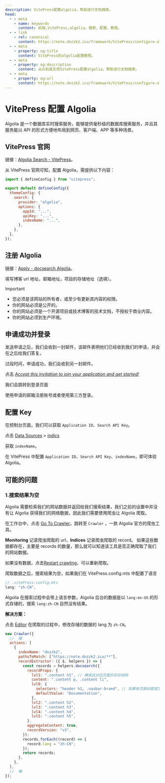 ```yaml
---
description: VitePress配置algolia，帮助进行文档搜索。
head:
  - - meta
    - name: keywords
      content: 前端,VitePress,algolia，搜索，配置，教程。
  - - link
    - rel: canonical
      content: https://note.dnzzk2.icu/framework/VitePress/configure-algolia
  - - meta
    - property: og:title
      content: VitePress的algolia配置教程。
  - - meta
    - property: og:description
      content: 从头到尾实现VitePress配置algolia，帮助进行文档搜索。
  - - meta
    - property: og:url
      content: https://note.dnzzk2.icu/framework/VitePress/configure-algolia
---
```


# VitePress 配置 Algolia

Algolia 是一个数据库实时搜索服务，能够提供毫秒级的数据库搜索服务，并且其服务能以 API 的形式方便地布局到网页、客户端、APP 等多种场景。

## VitePress 官网

链接：[Algolia Search - VitePress](https://vitepress.dev/zh/reference/default-theme-search#algolia-search)。

从 VitePress 官网可知，配置 Algolia，需提供以下内容：

```js
import { defineConfig } from "vitepress";

export default defineConfig({
  themeConfig: {
    search: {
      provider: "algolia",
      options: {
        appId: "...",
        apiKey: "...",
        indexName: "...",
      },
    },
  },
});
```

## 注册 Algolia

链接：[Apply - docsearch Algolia](https://docsearch.algolia.com/apply/)。

<ImagePreview src="/img/apply.png" alt="申请Algolia" />

填写博客 url 地址，邮箱地址，项目的存储地址（选填）。

> [!IMPORTANT]
>
> - 您必须是该网站的所有者，或至少有更新其内容的权限。
> - 你的网站必须是公开的。
> - 你的网站必须是一个开源项目或技术博客的技术文档，不授权于商业内容。
> - 你的网站必须到生产环境。

## 申请成功并登录

发送申请之后，我们会收到一封邮件，该邮件表明他们已经收到我们的申请，并会在之后给我们答复。

过段时间，申请成功，我们会收到另一封邮件。

<ImagePreview src="/img/email.jpg" alt="密钥email" />

点击 <u>_Accept this invitation to join your application and get started!_</u>

我们会跳转到登录页面

<ImagePreview src="/img/login.png" alt="login" />

使用申请的邮箱注册账号或者使用第三方登录。

## 配置 Key

<ImagePreview src="/img/workBench.jpg" alt="workBench" />

在控制台页面，我们可以获取 `Application ID`、`Search API Key`。

点击 <u>Data Sources</u> > <u>indics</u>

<ImagePreview src="/img/indexName.png" alt="indexName" />

获取 `indexName`。

在 VitePress 中配置 `Application ID`、`Search API Key`、`indexName`，即可体验 Algolia。

## 可能的问题

### 1.搜索结果为空

Algolia 需要检索我们的网站数据并返回给我们搜索结果，我们之前的设置中并没有让 Algolia 获得我们的网络数据，因此我们需要使用爬虫让 Algolia 爬取。

<ImagePreview src="/img/workBench.jpg" alt="workBench" />

在工作台中，点击 <u>Go To Crawler</u>。跳转至 `Crawler` ，一款 Algolia 官方的爬虫工具。

<ImagePreview src="/img/record.png" alt="record" />

**Monitoring** 记录爬虫爬取的 url，**Indices** 记录爬虫爬取的 record。
如果这些数据都存在，主要是 records 的数量，那么就可以知道该工具是否正确爬取了我们的网站数据。

如果没有数据，点击<u>Restart crawling</u>，可以重新爬取。

爬取数据之后，搜索结果为空，如果我们在 VitePress.config.mts 中配置了语言

```mts
// .vitePress.config.mts
lang: "zh-CN",

```

Algolia 在搜索过程中会带上语言参数，Algolia 后台的数据是以 `lang:en-US` 的形式存储的，搜索 `lang:zh-CN` 自然没有结果。

**解决方案：**

点击 <u>Editor</u> 在爬取的过程中，修改存储的数据的 lang 为 `zh-CN`。

```js
new Crawler({
  //  略
  actions: [
    {
      indexName: "dnzzk2",
      pathsToMatch: ["https://note.dnzzk2.icu/**"],
      recordExtractor: ({ $, helpers }) => {
        const records = helpers.docsearch({
          recordProps: {
            lvl1: ".content h1", // 确保这对应页面的实际结构
            content: ".content p, .content li",
            lvl0: {
              selectors: "header h1, .navbar-brand", // 如果有页面标题或顶级导航
              defaultValue: "Documentation",
            },
            lvl2: ".content h2",
            lvl3: ".content h3",
            lvl4: ".content h4",
            lvl5: ".content h5",
          },
          aggregateContent: true,
          recordVersion: "v3",
        });
        records.forEach((record) => {
          record.lang = "zh-CN";
        });
        return records;
      },
    },
  ],
  //  略
});
```
